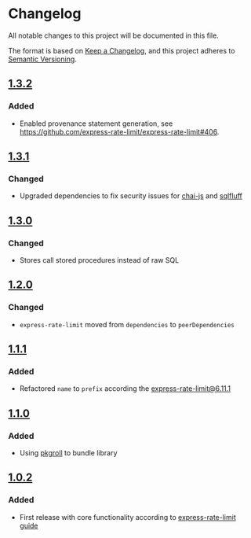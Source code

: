 # Changelog

All notable changes to this project will be documented in this file.

The format is based on [Keep a Changelog](https://keepachangelog.com/en/1.0.0/),
and this project adheres to
[Semantic Versioning](https://semver.org/spec/v2.0.0.html).

## [1.3.2](https://github.com/express-rate-limit/express-rate-limit-postgresql/releases/tag/v1.3.2)

### Added

- Enabled provenance statement generation, see
  https://github.com/express-rate-limit/express-rate-limit#406.

## [1.3.1](https://github.com/express-rate-limit/express-rate-limit-postgresql/releases/tag/v1.3.1)

### Changed

- Upgraded dependencies to fix security issues for
  [chai-js](https://github.com/express-rate-limit/rate-limit-postgresql/security/dependabot/1)
  and
  [sqlfluff](https://github.com/express-rate-limit/rate-limit-postgresql/security/dependabot/2)

## [1.3.0](https://github.com/express-rate-limit/express-rate-limit-postgresql/releases/tag/v1.3.0)

### Changed

- Stores call stored procedures instead of raw SQL

## [1.2.0](https://github.com/express-rate-limit/express-rate-limit-postgresql/releases/tag/v1.2.0)

### Changed

- `express-rate-limit` moved from `dependencies` to `peerDependencies`

## [1.1.1](https://github.com/express-rate-limit/express-rate-limit-postgresql/releases/tag/v1.1.1)

### Added

- Refactored `name` to `prefix` according the
  [express-rate-limit@6.11.1](https://github.com/express-rate-limit/express-rate-limit/releases/tag/v6.11.1)

## [1.1.0](https://github.com/express-rate-limit/express-rate-limit-postgresql/releases/tag/v1.1.0)

### Added

- Using [pkgroll](https://github.com/privatenumber/pkgroll) to bundle library

## [1.0.2](https://github.com/express-rate-limit/express-rate-limit-postgresql/releases/tag/v1.0.2)

### Added

- First release with core functionality according to
  [express-rate-limit guide](https://github.com/express-rate-limit/express-rate-limit/wiki/Creating-Your-Own-Store)
